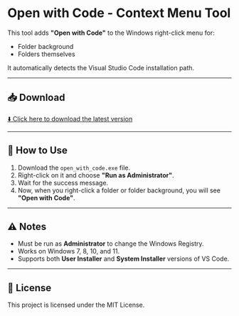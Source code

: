 # Open with Code - Context Menu Tool

This tool adds **"Open with Code"** to the Windows right-click menu for:
- Folder background
- Folders themselves

It automatically detects the Visual Studio Code installation path.

---


## 📥 Download
[⬇️ Click here to download the latest version](https://github.com/Ali-Muharram/open-with-code-context-menu/releases/download/v1.0/open-with-code-context-menu.exe)


---

## 🚀 How to Use
1. Download the `open_with_code.exe` file.
2. Right-click on it and choose **"Run as Administrator"**.
3. Wait for the success message.
4. Now, when you right-click a folder or folder background, you will see **"Open with Code"**.

---

## ⚠ Notes
- Must be run as **Administrator** to change the Windows Registry.
- Works on Windows 7, 8, 10, and 11.
- Supports both **User Installer** and **System Installer** versions of VS Code.

---

## 📄 License
This project is licensed under the MIT License.
